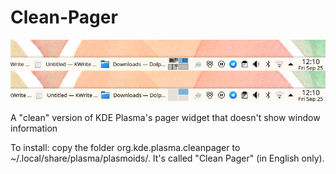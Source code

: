 # Clean-Pager

![alt text](https://github.com/nortexoid/Clean-Pager/blob/master/Screenshot.png)

A "clean" version of KDE Plasma's pager widget that doesn't show window information

To install: copy the folder org.kde.plasma.cleanpager to ~/.local/share/plasma/plasmoids/. It's called "Clean Pager" (in English only).
